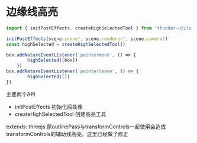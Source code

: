 <script setup>
    import HighSelected from './code/High-Selected.vue'
    import ControlSelected from './code/Control-selected.vue'
</script>

# 边缘线高亮

<HighSelected/>

```ts
import { initPostEffects, createHighSelectedTool } from 'thunder-utils'

initPostEffects(scene.scene!, scene.renderer!, scene.camera!)
const highSelected = createHighSelectedTool()

box.addNatureEventListener('pointermove', () => {
        highSelected([box])
    })
box.addNatureEventListener('pointerleave', () => {
        highSelected([])
})
```

主要两个API

- initPostEffects 初始化后处理
- createHighSelectedTool 创建高亮工具

extends: threejs 原outlinePass与transformControls一起使用会造成transformControls的辅助线高亮，这里已经做了修正

<ControlSelected/>



